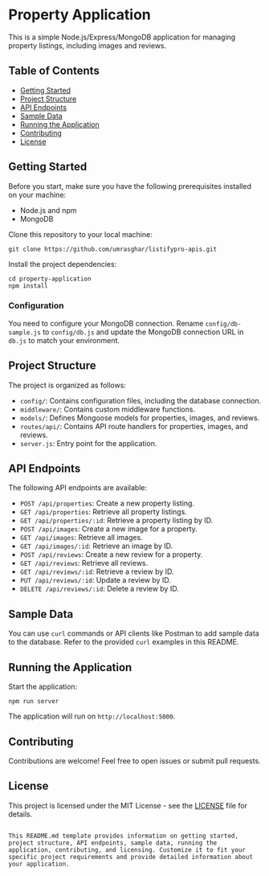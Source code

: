 
# Property Application

This is a simple Node.js/Express/MongoDB application for managing property listings, including images and reviews.

## Table of Contents
- [Getting Started](#getting-started)
- [Project Structure](#project-structure)
- [API Endpoints](#api-endpoints)
- [Sample Data](#sample-data)
- [Running the Application](#running-the-application)
- [Contributing](#contributing)
- [License](#license)

## Getting Started

Before you start, make sure you have the following prerequisites installed on your machine:

- Node.js and npm
- MongoDB

Clone this repository to your local machine:

```
git clone https://github.com/umrasghar/listifypro-apis.git
```

Install the project dependencies:

```
cd property-application
npm install
```

### Configuration

You need to configure your MongoDB connection. Rename `config/db-sample.js` to `config/db.js` and update the MongoDB connection URL in `db.js` to match your environment.

## Project Structure

The project is organized as follows:

- `config/`: Contains configuration files, including the database connection.
- `middleware/`: Contains custom middleware functions.
- `models/`: Defines Mongoose models for properties, images, and reviews.
- `routes/api/`: Contains API route handlers for properties, images, and reviews.
- `server.js`: Entry point for the application.

## API Endpoints

The following API endpoints are available:

- `POST /api/properties`: Create a new property listing.
- `GET /api/properties`: Retrieve all property listings.
- `GET /api/properties/:id`: Retrieve a property listing by ID.
- `POST /api/images`: Create a new image for a property.
- `GET /api/images`: Retrieve all images.
- `GET /api/images/:id`: Retrieve an image by ID.
- `POST /api/reviews`: Create a new review for a property.
- `GET /api/reviews`: Retrieve all reviews.
- `GET /api/reviews/:id`: Retrieve a review by ID.
- `PUT /api/reviews/:id`: Update a review by ID.
- `DELETE /api/reviews/:id`: Delete a review by ID.

## Sample Data

You can use `curl` commands or API clients like Postman to add sample data to the database. Refer to the provided `curl` examples in this README.

## Running the Application

Start the application:

```
npm run server
```

The application will run on `http://localhost:5000`.

## Contributing

Contributions are welcome! Feel free to open issues or submit pull requests.

## License

This project is licensed under the MIT License - see the [LICENSE](LICENSE) file for details.
```

This README.md template provides information on getting started, project structure, API endpoints, sample data, running the application, contributing, and licensing. Customize it to fit your specific project requirements and provide detailed information about your application.
